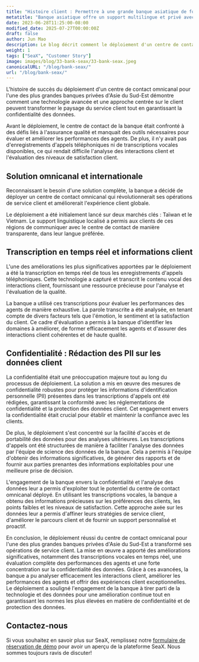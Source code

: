 ```yaml
---
title: "Histoire client : Permettre à une grande banque asiatique de fournir un support multilingue et axé sur la confidentialité aux clients"
metatitle: "Banque asiatique offre un support multilingue et privé avec SeaX"
date: 2023-06-28T11:25:00-08:00
modified_date: 2025-07-27T00:00:00Z
draft: false
author: Jun Mao
description: Le blog décrit comment le déploiement d'un centre de contact omnicanal a révolutionné le paysage du service client pour une grande banque privée en Asie du Sud-Est, améliorant les performances des agents grâce à des transcriptions vocales en temps réel, des informations basées sur les données et des mesures robustes de confidentialité des données.
weight: 1
tags: ["SeaX", "Customer Story"]
image: images/blog/33-bank-seax/33-bank-seax.jpeg
canonicalURL: "/blog/bank-seax/"
url: "/blog/bank-seax/"
---
```


L'histoire de succès du déploiement d'un centre de contact omnicanal pour l'une des plus grandes banques privées d'Asie du Sud-Est démontre comment une technologie avancée et une approche centrée sur le client peuvent transformer le paysage du service client tout en garantissant la confidentialité des données.

Avant le déploiement, le centre de contact de la banque était confronté à des défis liés à l'assurance qualité et manquait des outils nécessaires pour évaluer et améliorer les performances des agents. De plus, il n'y avait pas d'enregistrements d'appels téléphoniques ni de transcriptions vocales disponibles, ce qui rendait difficile l'analyse des interactions client et l'évaluation des niveaux de satisfaction client.

## Solution omnicanal et internationale

Reconnaissant le besoin d'une solution complète, la banque a décidé de déployer un centre de contact omnicanal qui révolutionnerait ses opérations de service client et améliorerait l'expérience client globale.

Le déploiement a été initialement lancé sur deux marchés clés : Taïwan et le Vietnam. Le support linguistique localisé a permis aux clients de ces régions de communiquer avec le centre de contact de manière transparente, dans leur langue préférée.

## Transcription en temps réel et informations client
L'une des améliorations les plus significatives apportées par le déploiement a été la transcription en temps réel de tous les enregistrements d'appels téléphoniques. Cette technologie a capturé et transcrit le contenu vocal des interactions client, fournissant une ressource précieuse pour l'analyse et l'évaluation de la qualité.

La banque a utilisé ces transcriptions pour évaluer les performances des agents de manière exhaustive. La parole transcrite a été analysée, en tenant compte de divers facteurs tels que l'émotion, le sentiment et la satisfaction du client. Ce cadre d'évaluation a permis à la banque d'identifier les domaines à améliorer, de former efficacement les agents et d'assurer des interactions client cohérentes et de haute qualité.

## Confidentialité : Rédaction des PII sur les données client
La confidentialité était une préoccupation majeure tout au long du processus de déploiement. La solution a mis en œuvre des mesures de confidentialité robustes pour protéger les informations d'identification personnelle (PII) présentes dans les transcriptions d'appels ont été rédigées, garantissant la conformité avec les réglementations de confidentialité et la protection des données client. Cet engagement envers la confidentialité était crucial pour établir et maintenir la confiance avec les clients.

De plus, le déploiement s'est concentré sur la facilité d'accès et de portabilité des données pour des analyses ultérieures. Les transcriptions d'appels ont été structurées de manière à faciliter l'analyse des données par l'équipe de science des données de la banque. Cela a permis à l'équipe d'obtenir des informations significatives, de générer des rapports et de fournir aux parties prenantes des informations exploitables pour une meilleure prise de décision.

L'engagement de la banque envers la confidentialité et l'analyse des données leur a permis d'exploiter tout le potentiel du centre de contact omnicanal déployé. En utilisant les transcriptions vocales, la banque a obtenu des informations précieuses sur les préférences des clients, les points faibles et les niveaux de satisfaction. Cette approche axée sur les données leur a permis d'affiner leurs stratégies de service client, d'améliorer le parcours client et de fournir un support personnalisé et proactif.

En conclusion, le déploiement réussi du centre de contact omnicanal pour l'une des plus grandes banques privées d'Asie du Sud-Est a transformé ses opérations de service client. La mise en œuvre a apporté des améliorations significatives, notamment des transcriptions vocales en temps réel, une évaluation complète des performances des agents et une forte concentration sur la confidentialité des données. Grâce à ces avancées, la banque a pu analyser efficacement les interactions client, améliorer les performances des agents et offrir des expériences client exceptionnelles. Le déploiement a souligné l'engagement de la banque à tirer parti de la technologie et des données pour une amélioration continue tout en garantissant les normes les plus élevées en matière de confidentialité et de protection des données.

## Contactez-nous

Si vous souhaitez en savoir plus sur SeaX, remplissez notre [formulaire de réservation de démo](https://meetings.hubspot.com/seasalt-ai/seasalt-meeting) pour avoir un aperçu de la plateforme SeaX. Nous sommes toujours ravis de discuter!
